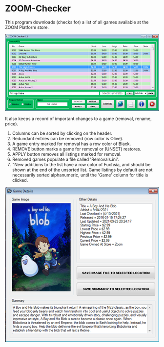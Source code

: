 # ZOOM-Checker
This program downloads (checks for) a list of all games available at the ZOOM Platform store.

![zoomcheck_gui](https://github.com/Twombs/ZOOM-Checker/blob/main/Screenshots/ZOOM_gui_3.png?raw=true)

It also keeps a record of important changes to a game (removal, rename, price).

1. Columns can be sorted by clicking on the header.
2. Redundant entries can be removed (row color is Olive).
3. A game entry marked for removal has a row color of Black.
4. REMOVE button marks a game for removal or (UNSET) restores.
5. APPLY button removes all listings marked for removal.
6. Removed games populate a file called 'Removals.ini'.
7. "New additions to the list have a row color of Fuchsia, and should be shown at the end of the unsorted list. Game listings by default are not necessarily sorted alphanumeric, until the 'Game' column for title is clicked.

![Zoomcheck_details](https://github.com/Twombs/ZOOM-Checker/blob/main/Screenshots/ZOOM_detail.png?raw=true)


